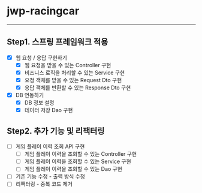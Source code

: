 # jwp-racingcar

----
## Step1. 스프링 프레임워크 적용
- [x] 웹 요청 / 응답 구현하기
  - [x] 웹 요청을 받을 수 있는 Controller 구현
  - [x] 비즈니스 로직을 처리할 수 있는 Service 구현
  - [X] 요청 객체를 받을 수 있는 Request Dto 구현
  - [x] 응답 객체를 반환할 수 있는 Response Dto 구현
- [x] DB 연동하기
  - [x] DB 정보 설정
  - [x] 데이터 저장 Dao 구현

## Step2. 추가 기능 및 리팩터링
- [ ] 게임 플레이 이력 조회 API 구현
  - [ ] 게임 플레이 이력을 조회할 수 있는 Controller 구현
  - [ ] 게임 플레이 이력을 조회할 수 있는 Service 구현
  - [ ] 게임 플레이 이력을 조회할 수 있는 Dao 구현
- [ ] 기존 기능 수정 - 출력 방식 수정
- [ ] 리팩터링 - 중복 코드 제거